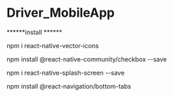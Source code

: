 # Driver_MobileApp

******install ******

npm i react-native-vector-icons

npm install @react-native-community/checkbox --save

npm i react-native-splash-screen --save

npm install @react-navigation/bottom-tabs
